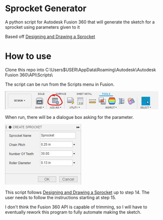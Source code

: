 # Sprocket Generator
A python script for Autodesk Fusion 360 that will generate the sketch for a
sprocket using parameters given to it

Based off [Designing and Drawing a Sprocket](http://www.gearseds.com/files/design_draw_sprocket_5.pdf)

# How to use
Clone this repo into C:\Users\$USER\AppData\Roaming\Autodesk\Autodesk Fusion 360\API\Scripts\

The script can be run from the Scripts menu in Fusion.

![](doc/script-tool-bar.jpg)

When run, there will be a dialogue box asking for the parameter.

![](doc/dialogue.jpg)

This script follows
[Designing and Drawing a Sprocket](http://www.gearseds.com/files/design_draw_sprocket_5.pdf)
up to step 14. The user needs to follow the instructions starting at step 15.

I don't think the Fusion 360 API is capable of trimming, so I will have to
eventually rework this program to fully automate making the sketch.